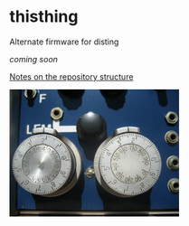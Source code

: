 # thisthing
Alternate firmware for disting

*coming soon*

[Notes on the repository structure](docs/repository_structure.md)

<img src="docs/synth.jpeg" alt="alt text" width="300px">


